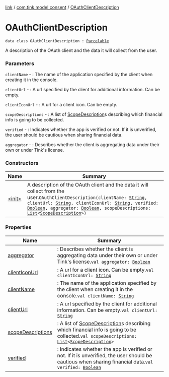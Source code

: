 [link](../../index.md) / [com.tink.model.consent](../index.md) / [OAuthClientDescription](./index.md)

# OAuthClientDescription

`data class OAuthClientDescription : `[`Parcelable`](https://developer.android.com/reference/android/os/Parcelable.html)

A description of the OAuth client and the data it will collect from the user.

### Parameters

`clientName` - : The name of the application specified by the client when creating it in the console.

`clientUrl` - : A url specified by the client for additional information. Can be empty.

`clientIconUrl` - : A url for a client icon. Can be empty.

`scopeDescriptions` - : A list of [ScopeDescription](../-scope-description/index.md)s describing which financial info is going to be collected.

`verified` - : Indicates whether the app is verified or not. If it is unverified, the user should be cautious when sharing financial data.

`aggregator` - : Describes whether the client is aggregating data under their own or under Tink's license.

### Constructors

| Name | Summary |
|---|---|
| [&lt;init&gt;](-init-.md) | A description of the OAuth client and the data it will collect from the user.`OAuthClientDescription(clientName: `[`String`](https://kotlinlang.org/api/latest/jvm/stdlib/kotlin/-string/index.html)`, clientUrl: `[`String`](https://kotlinlang.org/api/latest/jvm/stdlib/kotlin/-string/index.html)`, clientIconUrl: `[`String`](https://kotlinlang.org/api/latest/jvm/stdlib/kotlin/-string/index.html)`, verified: `[`Boolean`](https://kotlinlang.org/api/latest/jvm/stdlib/kotlin/-boolean/index.html)`, aggregator: `[`Boolean`](https://kotlinlang.org/api/latest/jvm/stdlib/kotlin/-boolean/index.html)`, scopeDescriptions: `[`List`](https://kotlinlang.org/api/latest/jvm/stdlib/kotlin.collections/-list/index.html)`<`[`ScopeDescription`](../-scope-description/index.md)`>)` |

### Properties

| Name | Summary |
|---|---|
| [aggregator](aggregator.md) | : Describes whether the client is aggregating data under their own or under Tink's license.`val aggregator: `[`Boolean`](https://kotlinlang.org/api/latest/jvm/stdlib/kotlin/-boolean/index.html) |
| [clientIconUrl](client-icon-url.md) | : A url for a client icon. Can be empty.`val clientIconUrl: `[`String`](https://kotlinlang.org/api/latest/jvm/stdlib/kotlin/-string/index.html) |
| [clientName](client-name.md) | : The name of the application specified by the client when creating it in the console.`val clientName: `[`String`](https://kotlinlang.org/api/latest/jvm/stdlib/kotlin/-string/index.html) |
| [clientUrl](client-url.md) | : A url specified by the client for additional information. Can be empty.`val clientUrl: `[`String`](https://kotlinlang.org/api/latest/jvm/stdlib/kotlin/-string/index.html) |
| [scopeDescriptions](scope-descriptions.md) | : A list of [ScopeDescription](../-scope-description/index.md)s describing which financial info is going to be collected.`val scopeDescriptions: `[`List`](https://kotlinlang.org/api/latest/jvm/stdlib/kotlin.collections/-list/index.html)`<`[`ScopeDescription`](../-scope-description/index.md)`>` |
| [verified](verified.md) | : Indicates whether the app is verified or not. If it is unverified, the user should be cautious when sharing financial data.`val verified: `[`Boolean`](https://kotlinlang.org/api/latest/jvm/stdlib/kotlin/-boolean/index.html) |

